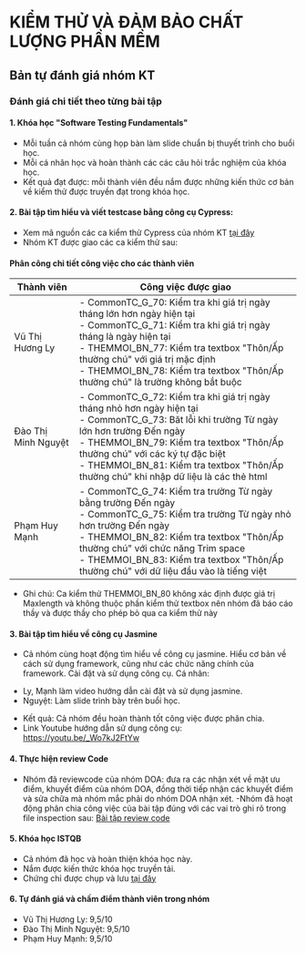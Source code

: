 # KIỂM THỬ VÀ ĐẢM BẢO CHẤT LƯỢNG PHẦN MỀM
## Bản tự đánh giá nhóm KT

### Đánh giá chi tiết theo từng bài tập

#### 1. Khóa học "Software Testing Fundamentals"
- Mỗi tuần cả nhóm cùng họp bàn làm slide chuẩn bị thuyết trình cho buổi học.
- Mỗi cá nhân học và hoàn thành các các câu hỏi trắc nghiệm của khóa học.
- Kết quả đạt được: mỗi thành viên đều nắm được những kiến thức cơ bản về kiểm thử được truyền đạt trong khóa học.

#### 2. Bài tập tìm hiểu và viết testcase bằng công cụ Cypress:
- Xem mã nguồn các ca kiểm thử Cypress của nhóm KT [tại đây](https://github.com/truonganhhoang/int3117-2017/tree/master/Group/KT)
- Nhóm KT được giao các ca kiểm thử sau:

#### Phân công chi tiết công việc cho các thành viên
| Thành viên | Công việc được giao |
|----------------|-----------------------------------------------|
| Vũ Thị Hương Ly  | - CommonTC_G_70: Kiểm tra khi giá trị ngày tháng lớn hơn ngày hiện tại </br> - CommonTC_G_71: Kiểm tra khi giá trị ngày tháng là ngày hiện tại </br> - THEMMOI_BN_77: Kiểm tra textbox "Thôn/Ấp thường chú" với giá trị mặc định </br> - THEMMOI_BN_78: Kiểm tra textbox "Thôn/Ấp thường chú" là trường không bắt buộc</br>|
| Đào Thị Minh Nguyệt | - CommonTC_G_72: Kiểm tra khi giá trị ngày tháng nhỏ hơn ngày hiện tại </br> - CommonTC_G_73: Băt lỗi khi trường Từ ngày lớn hơn trường Đến ngày </br> - THEMMOI_BN_79: Kiểm tra textbox "Thôn/Ấp thường chú" với các ký tự đặc biệt </br> - THEMMOI_BN_81: Kiểm tra textbox "Thôn/Ấp thường chú" khi nhập dữ liệu là các thẻ html</br> |
| Phạm Huy Mạnh | - CommonTC_G_74: Kiểm tra trường Từ ngày bằng trường Đến ngày </br> - CommonTC_G_75: Kiểm tra trường Từ ngày nhỏ hơn trường Đến ngày </br> - THEMMOI_BN_82: Kiểm tra textbox "Thôn/Ấp thường chú" với chức năng Trim space </br> - THEMMOI_BN_83: Kiểm tra textbox "Thôn/Ấp thường chú" với dữ liệu đầu vào là tiếng việt</br> |
- Ghi chú: Ca kiểm thử THEMMOI_BN_80 không xác định được giá trị Maxlength và không thuộc phần kiểm thử textbox nên nhóm đã báo cáo thầy và được thầy cho phép bỏ qua ca kiểm thử này

#### 3. Bài tập tìm hiểu về công cụ Jasmine
* Cả nhóm cùng hoạt động tìm hiểu về công cụ jasmine. Hiểu cơ bản về cách sử dụng framework, cũng như các chức năng chính của framework. Cài đặt và sử dụng công cụ.
Cá nhân:
- Ly, Mạnh làm video hướng dẫn cài đặt và sử dụng jasmine.
- Nguyệt: Làm slide trình bày trên buổi học.
* Kết quả: Cả nhóm đều hoàn thành tốt công việc được phân chia.
* Link Youtube hướng dẫn sử dụng công cụ: https://youtu.be/_Wo7kJ2FtYw

#### 4. Thực hiện review Code
- Nhóm đã reviewcode của nhóm DOA: đưa ra các nhận xét về mặt ưu điểm, khuyết điểm của nhóm DOA, đồng thời tiếp nhận các khuyết điểm và sửa chữa mà nhóm mắc phải do nhóm DOA nhận xét.
 -Nhóm đã hoạt động phân chia công việc của bài tập đúng với các vai trò ghi rõ trong file inspection sau: [Bài tập review code](https://github.com/truonganhhoang/int3117-2017/blob/master/Group/KT/inspection.md)

#### 5. Khóa học ISTQB
- Cả nhóm đã học và hoàn thiện khóa học này.
- Nắm được kiến thức khóa học truyền tải.
- Chứng chỉ được chụp và lưu [tại đây](https://github.com/truonganhhoang/int3117-2017/tree/master/istqb)

#### 6. Tự đánh giá và chấm điểm thành viên trong nhóm
- Vũ Thị Hương Ly: 9,5/10
- Đào Thị Minh Nguyệt: 9,5/10
- Phạm Huy Mạnh: 9,5/10
